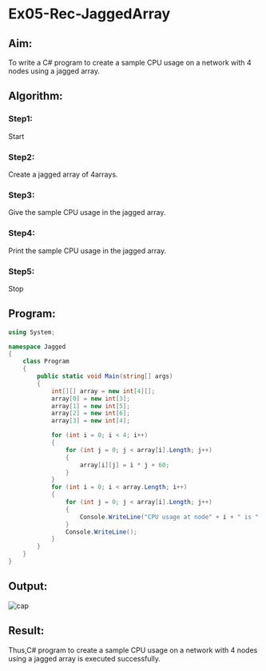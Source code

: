 # Ex05-Rec-JaggedArray
## Aim:
To write a C# program to create a sample CPU usage on a network with 4 nodes using a jagged array.

## Algorithm:
### Step1:
Start
### Step2:
Create a jagged array of 4arrays.
### Step3:
Give the sample CPU usage in the jagged array.
### Step4:
Print the sample CPU usage in the jagged array.
### Step5:
Stop

## Program:
```cs
using System;

namespace Jagged
{
    class Program
    {
        public static void Main(string[] args)
        {
            int[][] array = new int[4][];
            array[0] = new int[3];
            array[1] = new int[5];
            array[2] = new int[6];
            array[3] = new int[4];

            for (int i = 0; i < 4; i++)
            {
                for (int j = 0; j < array[i].Length; j++)
                {
                    array[i][j] = i * j + 60;
                }
            }
            for (int i = 0; i < array.Length; i++)
            {
                for (int j = 0; j < array[i].Length; j++)
                {
                    Console.WriteLine("CPU usage at node" + i + " is " + array[i][j] + " % ");
                }
                Console.WriteLine();
            }
        }
    }
}

```
## Output:
![cap](https://user-images.githubusercontent.com/75234646/191888773-19d13556-03f3-4fdd-acd0-ca2b96b33e98.PNG)

## Result:
Thus,C# program to create a sample CPU usage on a network with 4 nodes using a jagged array is executed successfully.
